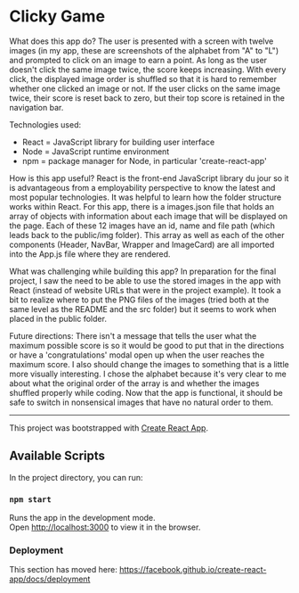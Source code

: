 # Clicky Game

What does this app do?
The user is presented with a screen with twelve images (in my app, these are screenshots of the alphabet from "A" to "L") and prompted to click on an image to earn a point. As long as the user doesn't click the same image twice, the score keeps increasing. With every click, the displayed image order is shuffled so that it is hard to remember whether one clicked an image or not. If the user clicks on the same image twice, their score is reset back to zero, but their top score is retained in the navigation bar. 


Technologies used:
* React = JavaScript library for building user interface
* Node = JavaScript runtime environment
* npm = package manager for Node, in particular 'create-react-app'


How is this app useful?
React is the front-end JavaScript library du jour so it is advantageous from a employability perspective to know the latest and most popular technologies. It was helpful to learn how the folder structure works within React. For this app, there is a images.json file that holds an array of objects with information about each image that will be displayed on the page. Each of these 12 images have an id, name and file path (which leads back to the public/img folder). This array as well as each of the other components (Header, NavBar, Wrapper and ImageCard) are all imported into the App.js file where they are rendered.


What was challenging while building this app?
In preparation for the final project, I saw the need to be able to use the stored images in the app with React (instead of website URLs that were in the project example). It took a bit to realize where to put the PNG files of the images (tried both at the same level as the README and the src folder) but it seems to work when placed in the public folder.

Future directions:
There isn't a message that tells the user what the maximum possible score is so it would be good to put that in the directions or have a 'congratulations' modal open up when the user reaches the maximum score. I also should change the images to something that is a little more visually interesting. I chose the alphabet because it's very clear to me about what the original order of the array is and whether the images shuffled properly while coding. Now that the app is functional, it should be safe to switch in nonsensical images that have no natural order to them.

---


This project was bootstrapped with [Create React App](https://github.com/facebook/create-react-app).

## Available Scripts

In the project directory, you can run:

### `npm start`

Runs the app in the development mode.<br>
Open [http://localhost:3000](http://localhost:3000) to view it in the browser.

### Deployment

This section has moved here: https://facebook.github.io/create-react-app/docs/deployment





